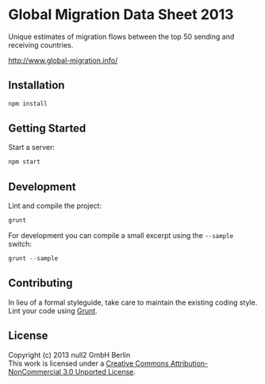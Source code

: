# Global Migration Data Sheet 2013
Unique estimates of migration flows between the top 50 sending and receiving countries.

http://www.global-migration.info/

## Installation
```javascript
npm install
```

## Getting Started
Start a server:
```javascript
npm start
```

## Development
Lint and compile the project:
```javascript
grunt
```

For development you can compile a small excerpt using the `--sample` switch:
```javascript
grunt --sample
```

## Contributing
In lieu of a formal styleguide, take care to maintain the existing coding style.
Lint your code using [Grunt](http://gruntjs.com/).

## License
Copyright (c) 2013 null2 GmbH Berlin  
This work is licensed under a [Creative Commons Attribution-NonCommercial 3.0 Unported License](http://creativecommons.org/licenses/by-nc/3.0/).
